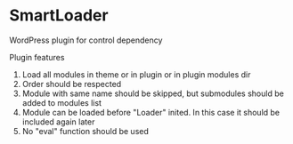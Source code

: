 # SmartLoader
WordPress plugin for control dependency

Plugin features
1. Load all modules in theme or in plugin or in plugin modules dir
2. Order should be respected
3. Module with same name should be skipped, but submodules should be added to modules list
4. Module can be loaded before "Loader" inited. In this case it should be included again later
5. No "eval" function should be used

